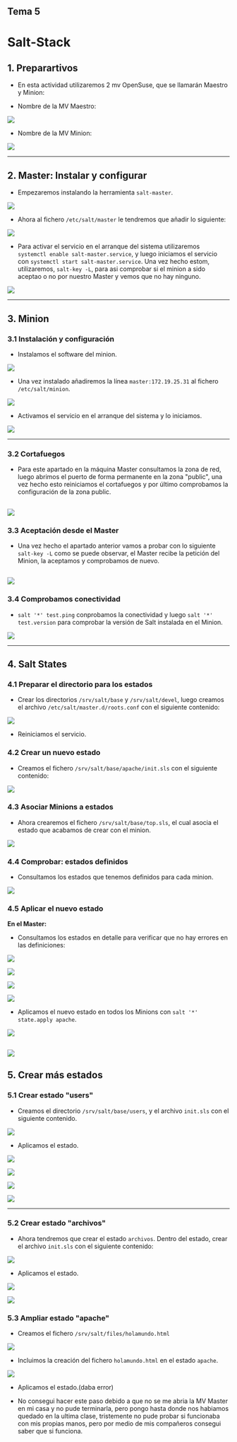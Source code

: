 ## Tema 5
# Salt-Stack
## 1. Preparartivos
* En esta actividad utilizaremos 2 mv OpenSuse, que se llamarán Maestro y Minion:

* Nombre de la MV Maestro:

![](img/1.png)

* Nombre de la MV Minion:

![](img/2.png)

---
## 2. Master: Instalar y configurar
* Empezaremos instalando la herramienta `salt-master`.

![](img/3.png)

* Ahora al fichero `/etc/salt/master` le tendremos que añadir lo siguiente:

![](img/4.png)

* Para activar el servicio en el arranque del sistema utilizaremos `systemctl enable salt-master.service`, y luego iniciamos el servicio con `systemctl start salt-master.service`. Una vez hecho estom, utilizaremos, `salt-key -L`, para asi comprobar si el minion a sido aceptao o no por nuestro Master y vemos que no hay ninguno.

![](img/5.png)

---

## 3. Minion
### 3.1 Instalación y configuración
* Instalamos el software del minion.

![](img/6.png)

* Una vez instalado añadiremos la línea `master:172.19.25.31` al fichero `/etc/salt/minion`.

![](img/7.png)

* Activamos el servicio en el arranque del sistema y lo iniciamos.

![](img/8.png)

---
### 3.2 Cortafuegos
* Para este apartado en la máquina Master consultamos la zona de red, luego abrimos el puerto de forma permanente en la zona "public", una vez hecho esto reiniciamos el cortafuegos y por último comprobamos la configuración de la zona public.

![](img/9.png)
---
### 3.3 Aceptación desde el Master
* Una vez hecho el apartado anterior vamos a probar con lo siguiente `salt-key -L`  como se puede observar, el Master recibe la petición del Minion, la aceptamos y comprobamos de nuevo.

![](img/10.png)
---
### 3.4 Comprobamos conectividad
* `salt '*' test.ping` conprobamos la conectividad y luego `salt '*' test.version` para comprobar la versión de Salt instalada en el Minion.

![](img/11.png)

---
## 4. Salt States
### 4.1 Preparar el directorio para los estados
* Crear los directorios `/srv/salt/base` y `/srv/salt/devel`, luego creamos el archivo `/etc/salt/master.d/roots.conf` con el siguiente contenido:

![](img/12.png)

* Reiniciamos el servicio.

### 4.2 Crear un nuevo estado
* Creamos el fichero `/srv/salt/base/apache/init.sls` con el siguiente contenido:

![](img/13.png)

### 4.3 Asociar Minions a estados
* Ahora crearemos el fichero `/srv/salt/base/top.sls`, el cual asocia el estado que acabamos de crear con el minion.

![](img/14.png)

### 4.4 Comprobar: estados definidos
* Consultamos los estados que tenemos definidos para cada minion.

![](img/15.png)

### 4.5 Aplicar el nuevo estado
**En el Master:**
* Consultamos los estados en detalle para verificar que no hay errores en las definiciones:

![](img/16.png)

![](img/17.png)

![](img/18.png)

![](img/19.png)

* Aplicamos el nuevo estado en todos los Minions con `salt '*' state.apply apache`.

![](img/20.png)

![](img/21.png)
---

## 5. Crear más estados
### 5.1 Crear estado "users"
* Creamos el directorio `/srv/salt/base/users`, y el archivo `init.sls` con el siguiente contenido.

![](img/22.png)

* Aplicamos el estado.

![](img/23.png)

![](img/24.png)

![](img/25.png)

![](img/26.png)

---
### 5.2 Crear estado "archivos"
* Ahora tendremos que crear el estado `archivos`. Dentro del estado, crear el archivo `init.sls` con el siguiente contenido:

![](img/27.png)

* Aplicamos el estado.

![](img/28.png)

![](img/29.png)

### 5.3 Ampliar estado "apache"
* Creamos el fichero `/srv/salt/files/holamundo.html`

![](img/30.png)

* Incluimos la creación del fichero `holamundo.html` en el estado `apache`.

![](img/31.png)

* Aplicamos el estado.(daba error)

* No consegui hacer este paso debido a que no se me abria la MV Master en mi casa y no pude terminarla, pero pongo hasta donde nos habiamos quedado en la ultima clase, tristemente no pude probar si funcionaba con mis propias manos, pero por medio de mis compañeros consegui saber que si funciona.
